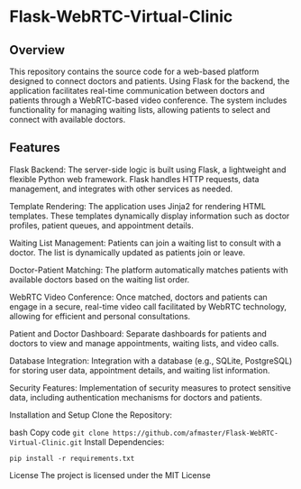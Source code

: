 # Flask-WebRTC-Virtual-Clinic


## Overview
This repository contains the source code for a web-based platform designed to connect doctors and patients. Using Flask for the backend, the application facilitates real-time communication between doctors and patients through a WebRTC-based video conference. The system includes functionality for managing waiting lists, allowing patients to select and connect with available doctors.

## Features
Flask Backend: The server-side logic is built using Flask, a lightweight and flexible Python web framework. Flask handles HTTP requests, data management, and integrates with other services as needed.

Template Rendering: The application uses Jinja2 for rendering HTML templates. These templates dynamically display information such as doctor profiles, patient queues, and appointment details.

Waiting List Management: Patients can join a waiting list to consult with a doctor. The list is dynamically updated as patients join or leave.

Doctor-Patient Matching: The platform automatically matches patients with available doctors based on the waiting list order.

WebRTC Video Conference: Once matched, doctors and patients can engage in a secure, real-time video call facilitated by WebRTC technology, allowing for efficient and personal consultations.

Patient and Doctor Dashboard: Separate dashboards for patients and doctors to view and manage appointments, waiting lists, and video calls.

Database Integration: Integration with a database (e.g., SQLite, PostgreSQL) for storing user data, appointment details, and waiting list information.

Security Features: Implementation of security measures to protect sensitive data, including authentication mechanisms for doctors and patients.

Installation and Setup
Clone the Repository:

bash
Copy code
```git clone https://github.com/afmaster/Flask-WebRTC-Virtual-Clinic.git```
Install Dependencies:

```pip install -r requirements.txt```

License
The project is licensed under the MIT License
